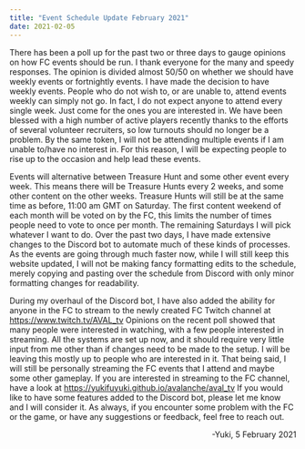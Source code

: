 ```yaml
---
title: "Event Schedule Update February 2021"
date: 2021-02-05
---
```


There has been a poll up for the past two or three days to gauge opinions on how FC events should be run. I thank everyone for the many and speedy responses.
The opinion is divided almost 50/50 on whether we should have weekly events or fortnightly events. I have made the decision to have weekly events. People who do not wish to, or are unable to, attend events weekly can simply not go. In fact, I do not expect anyone to attend every single week. Just come for the ones you are interested in. We have been blessed with a high number of active players recently thanks to the efforts of several volunteer recruiters, so low turnouts should no longer be a problem. By the same token, I will not be attending multiple events if I am unable to/have no interest in. For this reason, I will be expecting people to rise up to the occasion and help lead these events. 

Events will alternative between Treasure Hunt and some other event every week. This means there will be Treasure Hunts every 2 weeks, and some other content on the other weeks. Treasure Hunts will still be at the same time as before, 11:00 am GMT on Saturday.
The first content weekend of each month will be voted on by the FC, this limits the number of times people need to vote to once per month. The remaining Saturdays I will pick whatever I want to do.
Over the past two days, I have made extensive changes to the Discord bot to automate much of these kinds of processes. As the events are going through much faster now, while I will still keep this website updated, I will not be making fancy formatting edits to the schedule, merely copying and pasting over the schedule from Discord with only minor formatting changes for readability.

During my overhaul of the Discord bot, I have also added the ability for anyone in the FC to stream to the newly created FC Twitch channel at <https://www.twitch.tv/AVAL_tv>
Opinions on the recent poll showed that many people were interested in watching, with a few people interested in streaming. All the systems are set up now, and it should require very little input from me other than if changes need to be made to the setup. I will be leaving this mostly up to people who are interested in it. That being said, I will still be personally streaming the FC events that I attend and maybe some other gameplay.
If you are interested in streaming to the FC channel, have a look at <https://yukifuyuki.github.io/avalanche/aval_tv>
If you would like to have some features added to the Discord bot, please let me know and I will consider it.
As always, if you encounter some problem with the FC or the game, or have any suggestions or feedback, feel free to reach out.

<div style="text-align:right">-Yuki, 5 February 2021
